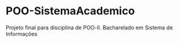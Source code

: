 # POO-SistemaAcademico
Projeto final para disciplina de POO-ll. Bacharelado em Sistema de Informações
